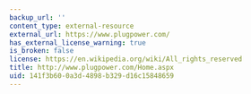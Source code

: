 ```yaml
---
backup_url: ''
content_type: external-resource
external_url: https://www.plugpower.com/
has_external_license_warning: true
is_broken: false
license: https://en.wikipedia.org/wiki/All_rights_reserved
title: http://www.plugpower.com/Home.aspx
uid: 141f3b60-0a3d-4898-b329-d16c15848659
---
```

